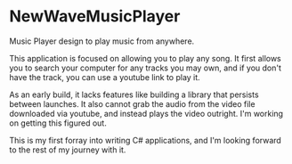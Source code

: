 # NewWaveMusicPlayer
Music Player design to play music from anywhere.

This application is focused on allowing you to play any song.
It first allows you to search your computer for any tracks you may own, and if you don't have the track, you can use a youtube link to play it.

As an early build, it lacks features like building a library that persists between launches. It also cannot grab the audio from the video file downloaded via youtube, and instead plays the video outright. I'm working on getting this figured out.

This is my first forray into writing C# applications, and I'm looking forward to the rest of my journey with it.
